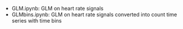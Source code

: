- GLM.ipynb: GLM on heart rate signals
- GLMbins.ipynb: GLM on heart rate signals converted into count time series with time bins 